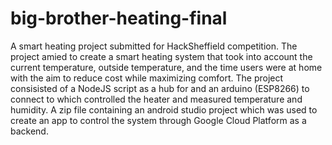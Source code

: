 # big-brother-heating-final
A smart heating project submitted for HackSheffield competition. The project amied to create a smart heating system that took into account the current temperature, outside temperature, and the time
users were at home with the aim to reduce cost while maximizing comfort. The project consisisted of a NodeJS script as a hub for and an arduino (ESP8266) to connect to which controlled the heater
and measured temperature and humidity. A zip file containing an android studio project which was used to create an app to control the system through Google Cloud Platform as a backend.
